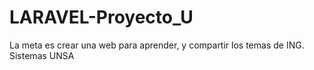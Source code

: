 # LARAVEL-Proyecto_U
La meta es crear una web para aprender, y compartir los temas de ING. Sistemas UNSA

